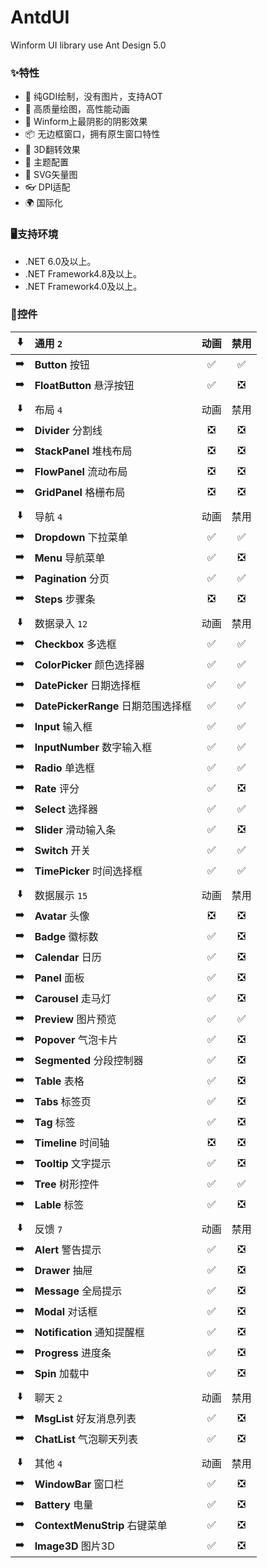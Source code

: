 # AntdUI
Winform UI library use Ant Design 5.0

### ✨特性

- 🌈 纯GDI绘制，没有图片，支持AOT
- 🎨 高质量绘图，高性能动画
- 🚀 Winform上最阴影的阴影效果
- 📦 无边框窗口，拥有原生窗口特性
- 💎 3D翻转效果
- 👚 主题配置
- 🦜 SVG矢量图
- 👓 DPI适配
- 🌍 国际化

### 🖥支持环境

- .NET 6.0及以上。
- .NET Framework4.8及以上。
- .NET Framework4.0及以上。

### 🌴控件

:arrow_down: | 通用 `2` | 动画 | 禁用 |
:---:|:--|:--:|:--:|
:arrow_right: | **Button** 按钮 | ✅ | ✅ |
:arrow_right: | **FloatButton** 悬浮按钮 | ✅ | ❎ |
||||
:arrow_down: | 布局 `4` | 动画 | 禁用 |
:arrow_right: | **Divider** 分割线 | ❎ | ❎ |
:arrow_right: | **StackPanel** 堆栈布局 | ❎ | ❎ |
:arrow_right: | **FlowPanel** 流动布局 | ❎ | ❎ |
:arrow_right: | **GridPanel** 格栅布局 | ❎ | ❎ |
||||
:arrow_down: | 导航 `4` | 动画 | 禁用 |
:arrow_right: | **Dropdown** 下拉菜单 | ✅ | ✅ |
:arrow_right: | **Menu** 导航菜单 | ✅ | ❎ |
:arrow_right: | **Pagination** 分页 | ✅ | ✅ |
:arrow_right: | **Steps** 步骤条 | ❎ | ❎ |
||||
:arrow_down: | 数据录入 `12` | 动画 | 禁用 |
:arrow_right: | **Checkbox** 多选框 | ✅ | ✅ |
:arrow_right: | **ColorPicker** 颜色选择器 | ✅ | ✅ |
:arrow_right: | **DatePicker** 日期选择框 | ✅ | ✅ |
:arrow_right: | **DatePickerRange** 日期范围选择框 | ✅ | ✅ |
:arrow_right: | **Input** 输入框 | ✅ | ✅ |
:arrow_right: | **InputNumber** 数字输入框 | ✅ | ✅ |
:arrow_right: | **Radio** 单选框 | ✅ | ✅ |
:arrow_right: | **Rate** 评分 | ✅ | ❎ |
:arrow_right: | **Select** 选择器 | ✅ | ✅ |
:arrow_right: | **Slider** 滑动输入条 | ✅ | ❎ |
:arrow_right: | **Switch** 开关 | ✅ | ✅ |
:arrow_right: | **TimePicker** 时间选择框 | ✅ | ✅ |
||||
:arrow_down: | 数据展示 `15` | 动画 | 禁用 |
:arrow_right: | **Avatar** 头像 | ❎ | ❎ |
:arrow_right: | **Badge** 徽标数 | ✅ | ❎ |
:arrow_right: | **Calendar** 日历 | ✅ | ❎ |
:arrow_right: | **Panel** 面板 | ✅ | ❎ |
:arrow_right: | **Carousel** 走马灯 | ✅ | ❎ |
:arrow_right: | **Preview** 图片预览 | ✅ | ✅ |
:arrow_right: | **Popover** 气泡卡片 | ✅ | ❎ |
:arrow_right: | **Segmented** 分段控制器 | ✅ | ❎
:arrow_right: | **Table** 表格 | ✅ | ❎ | |
:arrow_right: | **Tabs** 标签页 | ✅ | ❎ |
:arrow_right: | **Tag** 标签 | ✅ | ❎ |
:arrow_right: | **Timeline** 时间轴 | ❎ | ❎ |
:arrow_right: | **Tooltip** 文字提示 | ✅ | ❎ |
:arrow_right: | **Tree** 树形控件 | ✅ | ✅ |
:arrow_right: | **Lable** 标签 | ✅ | ❎ |
||||
:arrow_down: | 反馈 `7` | 动画 | 禁用 |
:arrow_right: | **Alert** 警告提示 | ✅ | ❎ |
:arrow_right: | **Drawer** 抽屉 | ✅ | ❎ |
:arrow_right: | **Message** 全局提示 | ✅ | ❎ |
:arrow_right: | **Modal** 对话框 | ✅ | ❎ |
:arrow_right: | **Notification** 通知提醒框 | ✅ | ❎ |
:arrow_right: | **Progress** 进度条 | ✅ | ❎ |
:arrow_right: | **Spin** 加载中 | ✅ | ❎ |
||||
:arrow_down: | 聊天 `2` | 动画 | 禁用 |
:arrow_right: | **MsgList** 好友消息列表 | ✅ | ❎ |
:arrow_right: | **ChatList** 气泡聊天列表 | ✅ | ❎ |
||||
:arrow_down: | 其他 `4` | 动画 | 禁用 |
:arrow_right: | **WindowBar** 窗口栏 | ✅ | ❎ |
:arrow_right: | **Battery** 电量 | ✅ | ❎ | 
:arrow_right: | **ContextMenuStrip** 右键菜单 | ✅ | ❎ |
:arrow_right: | **Image3D** 图片3D | ✅ | ❎ | 